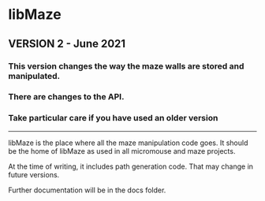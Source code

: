 # libMaze

## VERSION 2 - June 2021

### This version changes the way the maze walls are stored and manipulated.

### There are changes to the API. 

### Take particular care if you have used an older version

----

libMaze is the place where all the maze manipulation code goes. It should be the home of libMaze as used in all micromouse and maze projects.

At the time of writing, it includes path generation code. That may change in future versions.

Further documentation will be in the docs folder. 